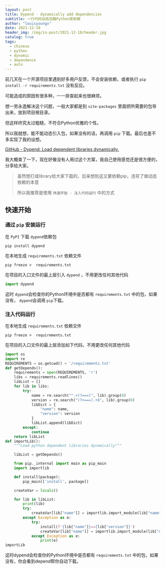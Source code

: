 ```yaml
---
layout: post
title: Dypend - dynamically add dependencies
subtitle: 一行代码动态加载Python库依赖
author: "louisyoungx"
date: 2021-12-10
header_img: /img/in-post/2021-12-10/header.jpg
catalog: true
tags:
  - chinese
  - python
  - dynamic
  - dependence
  - auto
---
```


前几天在一个开源项目里遇到好多用户反馈，不会安装依赖，或者执行 `pip install -r requirements.txt` 没有反应。

<!-- more -->

可能造成的原因有很多种，一一排查起来也很麻烦。

想一劳永逸解决这个问题，一般大家都是到 `site-packages` 里面把所需要的包导出来，放到项目根目录。

但这样终究太过粗糙，不符合Python优雅的个性。

所以我就想，能不能动态引入包，如果没有的话，再调用 `pip` 下载。最后也差不多实现了我的设想。

[GitHub - Dypend: Load dependent libraries dynamically.](https://github.com/louisyoungx/dypend)

我大概查了一下，现在好像没有人用过这个方案，我自己使用感觉还是很方便的，分享给大家。

> 虽然想打成library给大家下载的，后来想到这又要依赖pip，违背了做动态依赖的本意
>
> 所以我推荐是使用 `快速开始 - 注入代码运行` 中的方式

## 快速开始

### 通过 `pip` 安装运行

在 `PyPI` 下载 `dypend`依赖包

```shell
pip install dypend
```

在本地生成 `requirements.txt` 依赖文件

```shell
pip freeze >  requirements.txt
```

在项目的入口文件的最上层引入 `dypend` ，不用更改任何其他代码

```python
import dypend
```

这时 `dypend`会检查你的Python环境中是否都有 `requirements.txt` 中的包，如果没有， `dypend`会调用 `pip`下载。

### 注入代码运行

在本地生成 `requirements.txt` 依赖文件

```shell
pip freeze >  requirements.txt
```

在项目的入口文件的最上层添加如下代码，不用更改任何其他代码

```python
import os
import re
REQUIREMENTS = os.getcwd() + '/requirements.txt'
def getDepends():
    requirements = open(REQUIREMENTS, 'r')
    libs = requirements.readlines()
    libList = []
    for lib in libs:
        try:
            name = re.search("^.+(?===)", lib).group(0)
            version = re.search("(?<===).+$", lib).group(0)
            libDict = {
                "name": name,
                "version": version
            }
            libList.append(libDict)
        except:
            continue
    return libList
def importLib():
    """Load python dependent libraries dynamically"""

    libList = getDepends()

    from pip._internal import main as pip_main
    import importlib

    def install(package):
        pip_main(['install', package])

    createVar = locals()

    for lib in libList:
        print(lib)
        try:
            createVar[lib["name"]] = importlib.import_module(lib["name"])
        except Exception as e:
            try:
                install(f'{lib["name"]}=={lib["version"]}')
                createVar[lib["name"]] = importlib.import_module(lib["name"])
            except Exception as e:
                print(e)
importLib
```

这时dypend会检查你的Python环境中是否都有 `requirements.txt` 中的包，如果没有，你会看到depend帮你自动下载。